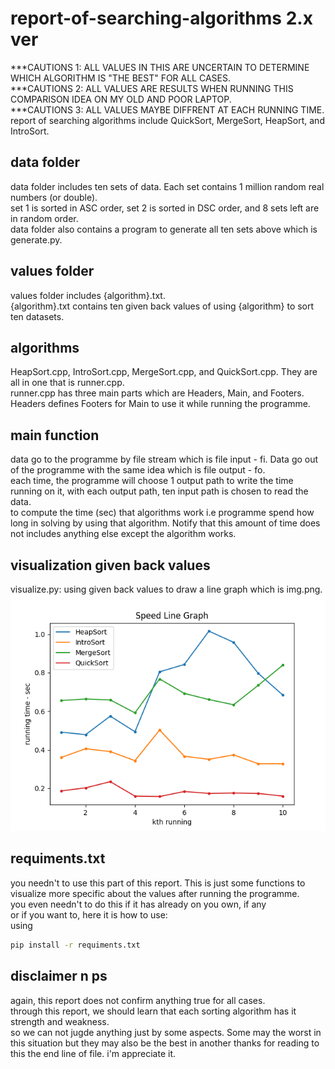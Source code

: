 # report-of-searching-algorithms 2.x ver
***CAUTIONS 1: ALL VALUES IN THIS ARE UNCERTAIN TO DETERMINE WHICH ALGORITHM IS "THE BEST" FOR ALL CASES. <br/>
***CAUTIONS 2: ALL VALUES ARE RESULTS WHEN RUNNING THIS COMPARISON IDEA ON MY OLD AND POOR LAPTOP. <br/>
***CAUTIONS 3: ALL VALUES MAYBE DIFFRENT AT EACH RUNNING TIME. <br/>
report of searching algorithms include QuickSort, MergeSort, HeapSort, and IntroSort.

## data folder
data folder includes ten sets of data. Each set contains 1 million random real numbers (or double). </br>
set 1 is sorted in ASC order, set 2 is sorted in DSC order, and 8 sets left are in random order. <br/>
data folder also contains a program to generate all ten sets above which is generate.py.

## values folder
values folder includes {algorithm}.txt. <br/>
{algorithm}.txt contains ten given back values of using {algorithm} to sort ten datasets.

## algorithms
HeapSort.cpp, IntroSort.cpp, MergeSort.cpp, and QuickSort.cpp. They are all in one that is runner.cpp. <br/>
runner.cpp has three main parts which are Headers, Main, and Footers. <br/>
Headers defines Footers for Main to use it while running the programme. <br/>

## main function
data go to the programme by file stream which is file input - fi. Data go out of the programme with the same idea which is file output - fo. <br/>
each time, the programme will choose 1 output path to write the time running on it, with each output path, ten input path is chosen to read the data. <br/>
to compute the time (sec) that algorithms work i.e programme spend how long in solving by using that algorithm. Notify that this amount of time does not includes anything else except the algorithm works. <br/>

## visualization given back values
visualize.py: using given back values to draw a line graph which is img.png. <br/>
![alt text](https://github.com/whynotkimhari/report-of-searching-algorithms/blob/024670623cfc8c8f9dcd7ab77aa7e182c54b2d83/img.png)

## requiments.txt
you needn't to use this part of this report. This is just some functions to visualize more specific about the values after running the programme. <br/>
you even needn't to do this if it has already on you own, if any <br/>
or if you want to, here it is how to use:<br/>
using
```bash
pip install -r requiments.txt
```

## disclaimer n ps
again, this report does not confirm anything true for all cases. <br/>
through this report, we should learn that each sorting algorithm has it strength and weakness. <br/>
so we can not jugde anything just by some aspects. Some may the worst in this situation but they may also be the best in another
thanks for reading to this the end line of file. i'm appreciate it.
